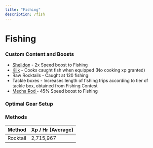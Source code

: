 ```yaml
---
title: "Fishing"
description: /fish
---
```


# Fishing

### Custom Content and Boosts

- [Shelldon](https://bso-wiki.oldschool.gg/custom-items/pets) - 2x Speed boost to Fishing
- [Klik](../custom-items/pets.md#miscellaneous-pets) - Cooks caught fish when equipped (No cooking xp granted)
- Raw Rocktails - Caught at 120 fishing
- Tackle boxes - Increases length of fishing trips according to tier of tackle box, obtained from Fishing Contest
- [Mecha Rod ](invention/#inventions)- 45% Speed boost to Fishing

### Optimal Gear Setup

### Methods

| Method   | Xp / Hr (Average) |
| -------- | ----------------- |
| Rocktail | 2,715,967         |
